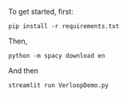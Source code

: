To get started, first:

`pip install -r requirements.txt`

Then, 

`python -m spacy download en`

And then

`streamlit run VerloopDemo.py`